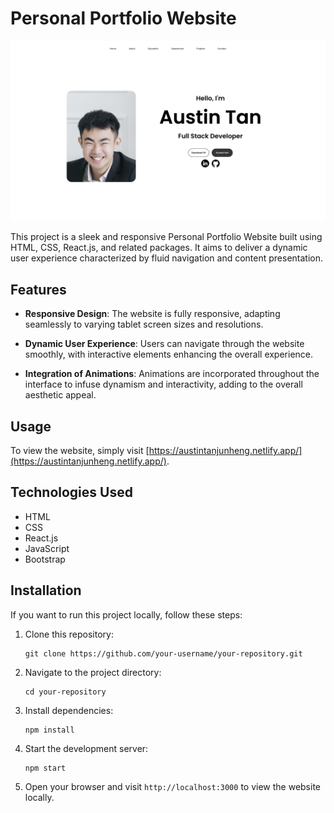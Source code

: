 # Personal Portfolio Website

![Portfolio Website Screenshot](personal_portfolio.png)

This project is a sleek and responsive Personal Portfolio Website built using HTML, CSS, React.js, and related packages. It aims to deliver a dynamic user experience characterized by fluid navigation and content presentation.

## Features

- **Responsive Design**: The website is fully responsive, adapting seamlessly to varying tablet screen sizes and resolutions.
  
- **Dynamic User Experience**: Users can navigate through the website smoothly, with interactive elements enhancing the overall experience.
  
- **Integration of Animations**: Animations are incorporated throughout the interface to infuse dynamism and interactivity, adding to the overall aesthetic appeal.

## Usage

To view the website, simply visit [https://austintanjunheng.netlify.app/](https://austintanjunheng.netlify.app/).

## Technologies Used

- HTML
- CSS
- React.js
- JavaScript
- Bootstrap

## Installation

If you want to run this project locally, follow these steps:

1. Clone this repository:

   ```
   git clone https://github.com/your-username/your-repository.git
   ```

2. Navigate to the project directory:

   ```
   cd your-repository
   ```

3. Install dependencies:

   ```
   npm install
   ```

4. Start the development server:

   ```
   npm start
   ```

5. Open your browser and visit `http://localhost:3000` to view the website locally.
